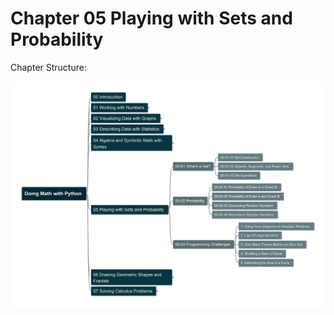 # Chapter 05 Playing with Sets and Probability

Chapter Structure:

![ch05](../img/DoingMathwithPython-05.jpg)